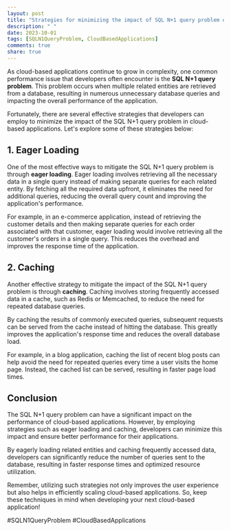 ```yaml
---
layout: post
title: "Strategies for minimizing the impact of SQL N+1 query problem on cloud-based applications"
description: " "
date: 2023-10-01
tags: [SQLN1QueryProblem, CloudBasedApplications]
comments: true
share: true
---
```


As cloud-based applications continue to grow in complexity, one common performance issue that developers often encounter is the **SQL N+1 query problem**. This problem occurs when multiple related entities are retrieved from a database, resulting in numerous unnecessary database queries and impacting the overall performance of the application.

Fortunately, there are several effective strategies that developers can employ to minimize the impact of the SQL N+1 query problem in cloud-based applications. Let's explore some of these strategies below:

## 1. **Eager Loading**

One of the most effective ways to mitigate the SQL N+1 query problem is through **eager loading**. Eager loading involves retrieving all the necessary data in a single query instead of making separate queries for each related entity. By fetching all the required data upfront, it eliminates the need for additional queries, reducing the overall query count and improving the application's performance.

For example, in an e-commerce application, instead of retrieving the customer details and then making separate queries for each order associated with that customer, eager loading would involve retrieving all the customer's orders in a single query. This reduces the overhead and improves the response time of the application.

## 2. **Caching**

Another effective strategy to mitigate the impact of the SQL N+1 query problem is through **caching**. Caching involves storing frequently accessed data in a cache, such as Redis or Memcached, to reduce the need for repeated database queries.

By caching the results of commonly executed queries, subsequent requests can be served from the cache instead of hitting the database. This greatly improves the application's response time and reduces the overall database load.

For example, in a blog application, caching the list of recent blog posts can help avoid the need for repeated queries every time a user visits the home page. Instead, the cached list can be served, resulting in faster page load times.

## Conclusion

The SQL N+1 query problem can have a significant impact on the performance of cloud-based applications. However, by employing strategies such as eager loading and caching, developers can minimize this impact and ensure better performance for their applications.

By eagerly loading related entities and caching frequently accessed data, developers can significantly reduce the number of queries sent to the database, resulting in faster response times and optimized resource utilization.

Remember, utilizing such strategies not only improves the user experience but also helps in efficiently scaling cloud-based applications. So, keep these techniques in mind when developing your next cloud-based application!

#SQLN1QueryProblem #CloudBasedApplications